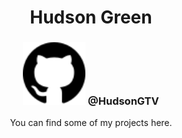 <h1 align="center">Hudson Green</h1>
<h3 align="center"><img src="./resources/github.svg" width="100"> @HudsonGTV</h3>
<p align="center">You can find some of my projects here.</p>
